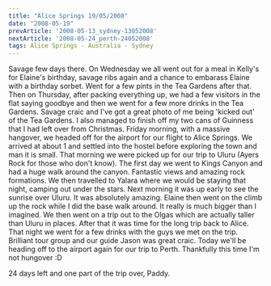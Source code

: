 ```yaml
---
title: "Alice Springs 19/05/2008"
date: "2008-05-19"
prevArticle: '2008-05-13_sydney-13052008'
nextArticle: '2008-05-24_perth-24052008'
tags: Alice Springs - Australia - Sydney
---
```

Savage few days there. On Wednesday we all went out for a meal in Kelly's for Elaine's birthday, savage ribs again and a chance to embarass Elaine with a birthday sorbet. Went for a few pints in the Tea Gardens after that. Then on Thursday, after packing everything up, we had a few visitors in the flat saying goodbye and then we went for a few more drinks in the Tea Gardens. Savage craic and I've got a great photo of me being 'kicked out' of the Tea Gardens. I also managed to finish off my two cans of Guinness that I had left over from Christmas. Friday morning, with a massive hangover, we headed off for the airport for our flight to Alice Springs. We arrived at about 1 and settled into the hostel before exploring the town and man it is small. That morning we were picked up for our trip to Uluru (Ayers Rock for those who don't know). The first day we went to Kings Canyon and had a huge walk around the canyon. Fantastic views and amazing rock formations. We then travelled to Yalara where we would be staying that night, camping out under the stars. Next morning it was up early to see the sunrise over Uluru. It was absolutely amazing. Elaine then went on the climb up the rock while I did the base walk around. It really is much bigger than I imagined. We then went on a trip out to the Olgas which are actually taller than Uluru in places. After that it was time for the long trip back to Alice. That night we went for a few drinks with the guys we met on the trip. Brilliant tour group and our guide Jason was great craic. Today we'll be heading off to the airport again for our trip to Perth. Thankfully this time I'm not hungover :D

24 days left and one part of the trip over,
Paddy.